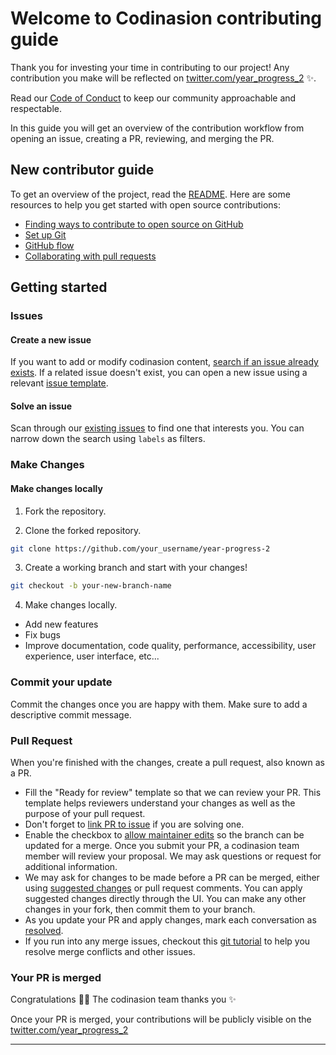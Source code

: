 # Welcome to Codinasion contributing guide

Thank you for investing your time in contributing to our project! Any contribution you make will be reflected on [twitter.com/year_progress_2][1] :sparkles:.

Read our [Code of Conduct][2] to keep our community approachable and respectable.

In this guide you will get an overview of the contribution workflow from opening an issue, creating a PR, reviewing, and merging the PR.

## New contributor guide

To get an overview of the project, read the [README][3]. Here are some resources to help you get started with open source contributions:

- [Finding ways to contribute to open source on GitHub][4]
- [Set up Git][5]
- [GitHub flow][6]
- [Collaborating with pull requests][7]

## Getting started

### Issues

#### Create a new issue

If you want to add or modify codinasion content, [search if an issue already exists][9]. If a related issue doesn't exist, you can open a new issue using a relevant [issue template][10].

#### Solve an issue

Scan through our [existing issues][11] to find one that interests you. You can narrow down the search using `labels` as filters.

### Make Changes

#### Make changes locally

1. Fork the repository.

2. Clone the forked repository.

  ```bash
  git clone https://github.com/your_username/year-progress-2
  ```

3. Create a working branch and start with your changes!

  ```bash
  git checkout -b your-new-branch-name
  ```

4. Make changes locally.
  - Add new features
  - Fix bugs
  - Improve documentation, code quality, performance, accessibility, user experience, user interface, etc...

### Commit your update

Commit the changes once you are happy with them. Make sure to add a descriptive commit message.

### Pull Request

When you're finished with the changes, create a pull request, also known as a PR.

- Fill the "Ready for review" template so that we can review your PR. This template helps reviewers understand your changes as well as the purpose of your pull request.
- Don't forget to [link PR to issue][12] if you are solving one.
- Enable the checkbox to [allow maintainer edits][13] so the branch can be updated for a merge.
  Once you submit your PR, a codinasion team member will review your proposal. We may ask questions or request for additional information.
- We may ask for changes to be made before a PR can be merged, either using [suggested changes][14] or pull request comments. You can apply suggested changes directly through the UI. You can make any other changes in your fork, then commit them to your branch.
- As you update your PR and apply changes, mark each conversation as [resolved][15].
- If you run into any merge issues, checkout this [git tutorial][16] to help you resolve merge conflicts and other issues.

### Your PR is merged

Congratulations :tada::tada: The codinasion team thanks you :sparkles:

Once your PR is merged, your contributions will be publicly visible on the [twitter.com/year_progress_2][1]

---

[1]: https://twitter.com/year_progress_2 (Year Progress 2)
[2]: ./CODE_OF_CONDUCT.md (Code of Conduct)
[3]: ./README.md (README)
[4]: https://docs.github.com/en/get-started/exploring-projects-on-github/finding-ways-to-contribute-to-open-source-on-github (Finding ways to contribute to open source on GitHub)
[5]: https://docs.github.com/en/get-started/quickstart/set-up-git (Set up Git)
[6]: https://docs.github.com/en/get-started/quickstart/github-flow (GitHub flow)
[7]: https://docs.github.com/en/get-started/quickstart/collaborating-with-issues-and-pull-requests (Collaborating with pull requests)
[9]: https://github.com/x4ty/year-progress-2/issues "Issues"
[10]: https://github.com/x4ty/year-progress-2/issues/new/choose "Issue Template"
[11]: https://github.com/search?q=is:open+user:codinasion&type=Issues "codinasion Open Issues"
[12]: https://docs.github.com/en/issues/tracking-your-work-with-issues/linking-a-pull-request-to-an-issue "Link PR to Issue"
[13]: ttps://docs.github.com/en/github/collaborating-with-issues-and-pull-requests/allowing-changes-to-a-pull-request-branch-created-from-a-fork "Allow maintainers to edit"
[14]: https://docs.github.com/en/github/collaborating-with-issues-and-pull-requests/incorporating-feedback-in-your-pull-request "Suggest Changes"
[15]: https://docs.github.com/en/github/collaborating-with-issues-and-pull-requests/commenting-on-a-pull-request#resolving-conversations "Mark conversation as resolved"
[16]: https://lab.github.com/githubtraining/managing-merge-conflicts "Git Tutorial"

